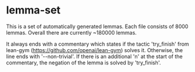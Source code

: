 # lemma-set
This is a set of automatically generated lemmas. Each file consists of 8000 lemmas. Overall there are currently ~180000 lemmas.

It always ends with a commentary which states if the tactic 'try_finish' from lean-gym (https://github.com/openai/lean-gym) solves it. Otherwise, the line ends with '--non-trivial'. If there is an additional 'n' at the start of the commentary, the negation of the lemma is solved by 'try_finish'.
